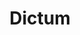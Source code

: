 ---
title: "Dictum"

spell:
  schools:
    - name:        "Evocation"
      subschools:  []
      descriptors: ["Lawful, Sonic"]
  classes:
    - name:  "Cleric"
      abbr:  "Clr"
      level: 7
  domains:
    - name:  "Law"
      abbr:  "Law"
      level: 7
  components:         [V]
  castingTime:        "1 standard action"
  range:              "40 ft."
  area:               "Nonlawful creatures in a 40-ft.-radius spread centered on you"
  duration:           "Instantaneous"
  savingThrow:        "None or Will negates; see text"
  spellResistance:    "Yes"
  description:        |
    Any nonlawful creature within the area of a dictum spell suffers the following ill effects.

    |---
    | HD | Effect
    |-|-
    | Equal to caster level | Deafened
    | Up to caster level -1 | Slowed, deafened
    | Up to caster level -5 | Paralyzed, slowed, deafened
    | Up to caster level -10 | Killed, paralyzed, slowed, deafened
    {: .table .table-bordered .table-hover }

    The effects are cumulative and concurrent. No saving throw is allowed against these effects.

    Deafened: The creature is deafened for {% die_roll 1 4 0 %} rounds.

    Slowed: The creature is slowed, as by the slow spell, for {% die_roll 2 4 0 %} rounds.

    Paralyzed: The creature is paralyzed and helpless for {% die_roll 1 10 0 %} minutes.

    Killed: Living creatures die. Undead creatures are destroyed.

    Furthermore, if you are on your home plane when you cast this spell, nonlawful extraplanar creatures within the area are instantly banished back to their home planes. Creatures so banished cannot return for at least 24 hours. This effect takes place regardless of whether the creatures hear the dictum. The banishment effect allows a Will save (at a -4 penalty) to negate.

    Creatures whose HD exceed your caster level are unaffected by dictum.
---